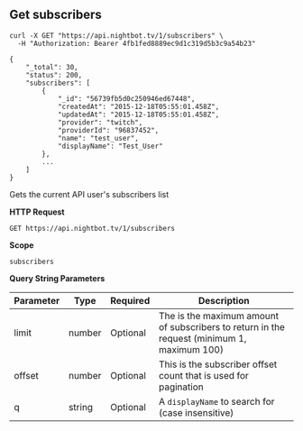 ## Get subscribers

```cURL
curl -X GET "https://api.nightbot.tv/1/subscribers" \
  -H "Authorization: Bearer 4fb1fed8889ec9d1c319d5b3c9a54b23"

{
    "_total": 30,
    "status": 200,
    "subscribers": [
        {
            "_id": "56739fb5d0c250946ed67448",
            "createdAt": "2015-12-18T05:55:01.458Z",
            "updatedAt": "2015-12-18T05:55:01.458Z",
            "provider": "twitch",
            "providerId": "96837452",
            "name": "test_user",
            "displayName": "Test_User"
        },
        ...
    ]
}
```

Gets the current API user's subscribers list

**HTTP Request**

`GET https://api.nightbot.tv/1/subscribers`

**Scope**

`subscribers`

**Query String Parameters**

<table>
    <thead>
        <tr>
            <th>Parameter</th>
            <th>Type</th>
            <th>Required</th>
            <th>Description</th>
        </tr>
    </thead>
    <tbody>
        <tr>
            <td>limit</td>
            <td>number</td>
            <td>Optional</td>
            <td>The is the maximum amount of subscribers to return in the request (minimum 1, maximum 100)</td>
        </tr>
        <tr>
            <td>offset</td>
            <td>number</td>
            <td>Optional</td>
            <td>This is the subscriber offset count that is used for pagination</td>
        </tr>
        <tr>
            <td>q</td>
            <td>string</td>
            <td>Optional</td>
            <td>A <code>displayName</code> to search for (case insensitive)</td>
        </tr>
    </tbody>
</table>